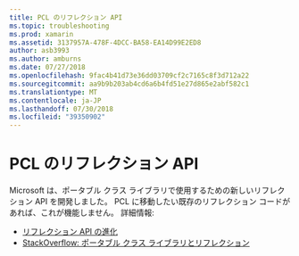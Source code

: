 ```yaml
---
title: PCL のリフレクション API
ms.topic: troubleshooting
ms.prod: xamarin
ms.assetid: 3137957A-478F-4DCC-BA58-EA14D99E2ED8
author: asb3993
ms.author: amburns
ms.date: 07/27/2018
ms.openlocfilehash: 9fac4b41d73e36dd03709cf2c7165c8f3d712a22
ms.sourcegitcommit: aa9b9b203ab4cd6a6b4fd51e27d865e2abf582c1
ms.translationtype: MT
ms.contentlocale: ja-JP
ms.lasthandoff: 07/30/2018
ms.locfileid: "39350902"
---
```

# <a name="pcl-reflection-api"></a>PCL のリフレクション API

Microsoft は、ポータブル クラス ライブラリで使用するための新しいリフレクション API を開発しました。 PCL に移動したい既存のリフレクション コードがあれば、これが機能しません。 詳細情報:

- [リフレクション API の進化](http://blogs.msdn.com/b/dotnet/archive/2012/08/28/evolving-the-reflection-api.aspx)
- [StackOverflow: ポータブル クラス ライブラリとリフレクション](http://stackoverflow.com/questions/14061291/portable-class-library-and-reflection)
